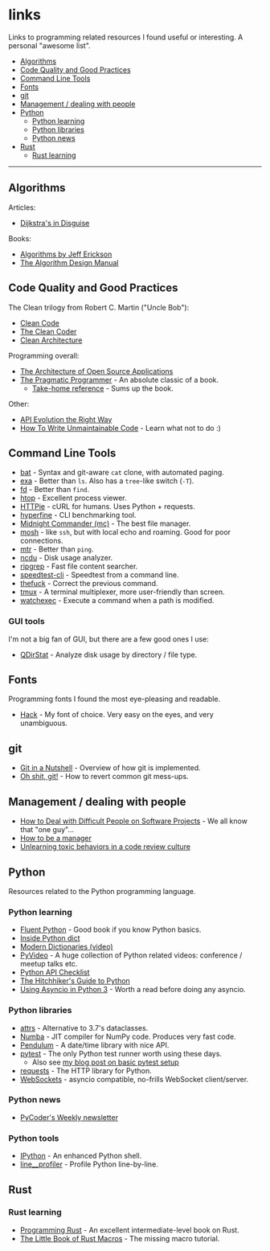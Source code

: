 # links
Links to programming related resources I found useful or interesting. A personal "awesome list".

- [Algorithms](#algorithms)
- [Code Quality and Good Practices](#code-quality-and-good-practices)
- [Command Line Tools](#command-line-tools)
- [Fonts](#fonts)
- [git](#git)
- [Management / dealing with people](#management-dealing-with-people)
- [Python](#python)
  - [Python learning](#python-learning)
  - [Python libraries](#python-libraries)
  - [Python news](#python-news)
- [Rust](#rust)
  - [Rust learning](#rust-learning)

---

## Algorithms

Articles:

- [Dijkstra's in Disguise](https://blog.evjang.com/2018/08/dijkstras.html)

Books:

- [Algorithms by Jeff Erickson](http://jeffe.cs.illinois.edu/teaching/algorithms/)
- [The Algorithm Design Manual](http://www.algorist.com/)

## Code Quality and Good Practices

The Clean trilogy from Robert C. Martin ("Uncle Bob"):

- [Clean Code](https://www.goodreads.com/book/show/3735293-clean-code)
- [The Clean Coder](https://www.goodreads.com/book/show/10284614-the-clean-coder)
- [Clean Architecture](https://www.goodreads.com/book/show/18043011-clean-architecture)

Programming overall:

- [The Architecture of Open Source Applications](http://www.aosabook.org/en/index.html)
- [The Pragmatic Programmer](https://pragprog.com/book/tpp/the-pragmatic-programmer) - An absolute classic of a book.
  - [Take-home reference](https://blog.codinghorror.com/a-pragmatic-quick-reference/) - Sums up the book.

Other:

- [API Evolution the Right Way](https://emptysqua.re/blog/api-evolution-the-right-way/)
- [How To Write Unmaintainable Code](https://github.com/Droogans/unmaintainable-code) - Learn what not to do :)

## Command Line Tools

- [bat](https://github.com/sharkdp/bat) - Syntax and git-aware `cat` clone, with automated paging.
- [exa](https://github.com/ogham/exa) - Better than `ls`. Also has a `tree`-like switch (`-T`).
- [fd](https://github.com/sharkdp/fd) - Better than `find`.
- [htop](https://hisham.hm/htop/) - Excellent process viewer.
- [HTTPie](https://httpie.org/) - cURL for humans. Uses Python + requests.
- [hyperfine](https://github.com/sharkdp/hyperfine) - CLI benchmarking tool.
- [Midnight Commander (mc)](https://midnight-commander.org/) - The best file manager.
- [mosh](https://mosh.org/) - like `ssh`, but with local echo and roaming. Good for poor connections.
- [mtr](https://github.com/traviscross/mtr) - Better than `ping`.
- [ncdu](https://dev.yorhel.nl/ncdu) - Disk usage analyzer.
- [ripgrep](https://github.com/BurntSushi/ripgrep) - Fast file content searcher.
- [speedtest-cli](https://github.com/sivel/speedtest-cli) - Speedtest from a command line.
- [thefuck](https://github.com/nvbn/thefuck) - Correct the previous command.
- [tmux](https://github.com/tmux/tmux) - A terminal multiplexer, more user-friendly than screen.
- [watchexec](https://github.com/watchexec/watchexec) - Execute a command when a path is modified.

### GUI tools

I'm not a big fan of GUI, but there are a few good ones I use:

- [QDirStat](https://github.com/shundhammer/qdirstat) - Analyze disk usage by directory / file type.

## Fonts

Programming fonts I found the most eye-pleasing and readable.

- [Hack](https://sourcefoundry.org/hack/) - My font of choice. Very easy on the eyes, and very unambiguous.

## git

- [Git in a Nutshell](http://www.aosabook.org/en/git.html) - Overview of how git is implemented.
- [Oh shit, git!](http://ohshitgit.com/) - How to revert common git mess-ups.

## Management / dealing with people

- [How to Deal with Difficult People on Software Projects](https://people.neilon.software/) - We all know that "one guy"...
- [How to be a manager](https://getweeklyupdate.com/manager-guide)
- [Unlearning toxic behaviors in a code review culture](https://medium.freecodecamp.org/unlearning-toxic-behaviors-in-a-code-review-culture-b7c295452a3c)

## Python

Resources related to the Python programming language.

### Python learning

- [Fluent Python](http://shop.oreilly.com/product/0636920032519.do) - Good book if you know Python basics.
- [Inside Python dict](https://just-taking-a-ride.com/inside_python_dict/chapter1.html)
- [Modern Dictionaries (video)](https://www.youtube.com/watch?v=p33CVV29OG8)
- [PyVideo](https://pyvideo.org/) - A huge collection of Python related videos: conference / meetup talks etc.
- [Python API Checklist](https://devchecklists.com/python-api-checklist/)
- [The Hitchhiker's Guide to Python](https://docs.python-guide.org/)
- [Using Asyncio in Python 3](https://www.oreilly.com/library/view/using-asyncio-in/9781491999691/) - Worth a read before doing any asyncio.

### Python libraries

- [attrs](https://attrs.readthedocs.io/en/stable/) - Alternative to 3.7's dataclasses.
- [Numba](https://numba.pydata.org/) - JIT compiler for NumPy code. Produces very fast code.
- [Pendulum](https://pendulum.eustace.io/) - A date/time library with nice API.
- [pytest](https://docs.pytest.org/en/latest/) - The only Python test runner worth using these days.
  - Also see [my blog post on basic pytest setup](https://iwwn.pl/post/pytest-basic-setup/)
- [requests](http://docs.python-requests.org/en/master/) - The HTTP library for Python.
- [WebSockets](https://websockets.readthedocs.io/en/stable/) - asyncio compatible, no-frills WebSocket client/server.

### Python news

- [PyCoder's Weekly newsletter](https://pycoders.com/)

### Python tools

- [IPython](https://ipython.org/) - An enhanced Python shell.
- [line_\_profiler](https://github.com/rkern/line\_profiler) - Profile Python line-by-line.

## Rust

### Rust learning

- [Programming Rust](http://shop.oreilly.com/product/0636920040385.do) - An excellent intermediate-level book on Rust.
- [The Little Book of Rust Macros](https://danielkeep.github.io/tlborm/book/index.html) - The missing macro tutorial.

